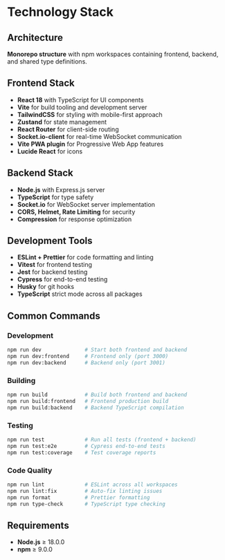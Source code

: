 # Technology Stack

## Architecture

**Monorepo structure** with npm workspaces containing frontend, backend, and shared type
definitions.

## Frontend Stack

- **React 18** with TypeScript for UI components
- **Vite** for build tooling and development server
- **TailwindCSS** for styling with mobile-first approach
- **Zustand** for state management
- **React Router** for client-side routing
- **Socket.io-client** for real-time WebSocket communication
- **Vite PWA plugin** for Progressive Web App features
- **Lucide React** for icons

## Backend Stack

- **Node.js** with Express.js server
- **TypeScript** for type safety
- **Socket.io** for WebSocket server implementation
- **CORS, Helmet, Rate Limiting** for security
- **Compression** for response optimization

## Development Tools

- **ESLint + Prettier** for code formatting and linting
- **Vitest** for frontend testing
- **Jest** for backend testing
- **Cypress** for end-to-end testing
- **Husky** for git hooks
- **TypeScript** strict mode across all packages

## Common Commands

### Development

```bash
npm run dev              # Start both frontend and backend
npm run dev:frontend     # Frontend only (port 3000)
npm run dev:backend      # Backend only (port 3001)
```

### Building

```bash
npm run build            # Build both frontend and backend
npm run build:frontend   # Frontend production build
npm run build:backend    # Backend TypeScript compilation
```

### Testing

```bash
npm run test             # Run all tests (frontend + backend)
npm run test:e2e         # Cypress end-to-end tests
npm run test:coverage    # Test coverage reports
```

### Code Quality

```bash
npm run lint             # ESLint across all workspaces
npm run lint:fix         # Auto-fix linting issues
npm run format           # Prettier formatting
npm run type-check       # TypeScript type checking
```

## Requirements

- **Node.js** ≥ 18.0.0
- **npm** ≥ 9.0.0

